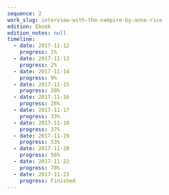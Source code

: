 ```yaml
---
sequence: 2
work_slug: interview-with-the-vampire-by-anne-rice
edition: Ebook
edition_notes: null
timeline:
  - date: 2017-11-12
    progress: 1%
  - date: 2017-11-13
    progress: 2%
  - date: 2017-11-14
    progress: 9%
  - date: 2017-11-15
    progress: 20%
  - date: 2017-11-16
    progress: 26%
  - date: 2017-11-17
    progress: 33%
  - date: 2017-11-18
    progress: 37%
  - date: 2017-11-19
    progress: 53%
  - date: 2017-11-20
    progress: 56%
  - date: 2017-11-22
    progress: 78%
  - date: 2017-11-23
    progress: Finished
---
```


